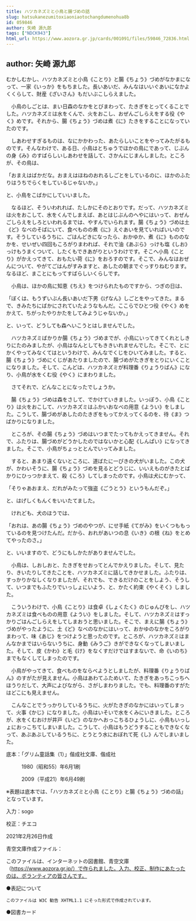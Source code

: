 ```yaml
---
title: ハツカネズミと小鳥と腸づめの話
slug: hatsukanezumitoxiaoniaotochangdumenohua8b
id: 059846
author: 矢崎 源九郎
tags: ["NDCK943"]
html_url: https://www.aozora.gr.jp/cards/001091/files/59846_72836.html
---
```


## author: 矢崎 源九郎

むかしむかし、ハツカネズミと小鳥《ことり》と腸《ちょう》づめがなかまになって、一家《いっか》をもちました。長いあいだ、みんなはいいぐあいになかよくくらして、財産《ざいさん》もだいぶこしらえました。

　小鳥のしごとは、まい日森のなかをとびまわって、たきぎをとってくることでした。ハツカネズミは水をくんで、火をおこし、おぜんごしらえをする役《やく》めです。それから、腸《ちょう》づめは煮《に》たきをすることになっていたのです。

　しあわせすぎるものは、なにかかわった、あたらしいことをやってみたがるものです。そんなわけで、ある日、小鳥はとちゅうでほかの鳥にであって、じぶんの身《み》のすばらしいしあわせを話して、さかんにじまんしました。ところが、その鳥は、

「おまえはばかだな。おまえはほねのおれるしごとをしているのに、ほかのふたりはうちでらくをしているじゃないか。」

と、小鳥をこばかにしていいました。

　なるほど、そういわれれば、たしかにそのとおりです。だって、ハツカネズミは火をおこして、水をくんでしまえば、あとはじぶんのへやにはいって、おぜんごしらえをしろといわれるまでは、やすんでいられます。腸《ちょう》づめは土《ど》なべのそばにいて、食べものの煮《に》えぐあいを見ていればいいのです。そうしているうちに、ごはんどきになったら、おかゆか、煮《に》もののなかを、せいぜい四回もころがりまわれば、それで油《あぶら》っけも塩《しお》っけもうまくついて、したくもできあがりというわけです。そこへ小鳥《ことり》がかえってきて、おもたい荷《に》をおろすのです。そこで、みんなはおぜんについて、やがてごはんがすみますと、あしたの朝までぐっすりねむります。なるほど、まことにもってすばらしいくらしです。

　小鳥は、ほかの鳥に知恵《ちえ》をつけられたものですから、つぎの日は、

「ぼくは、もうずいぶん長いあいだ下男《げなん》しごとをやってきた。まるで、きみたちにばかにされていたようなもんだ。ここらでひとつ役《やく》めをかえて、ちがったやりかたをしてみようじゃないか。」

と、いって、どうしても森へいこうとはしませんでした。

　ハツカネズミばかりか腸《ちょう》づめまでが、小鳥にいってきてくれとしきりにたのみましたが、小鳥はなんとしてもききいれませんでした。そこで、とにかくやってみなくてはというわけで、みんなでくじをひいてみました。すると、腸《ちょう》づめにくじがあたりましたので、腸づめがたきぎをとりにいくことになりました。そして、こんどは、ハツカネズミが料理番《りょうりばん》になり、小鳥が水をくむ役《やく》にまわりました。

　さてそれで、どんなことになったでしょうか。

　腸《ちょう》づめは森をさして、でかけていきました。いっぽう、小鳥《ことり》は火をおこして、ハツカネズミはふかいおなべの用意《ようい》をしました。こうして、腸づめがあしたのたきぎをもってかえってくるのを、待《ま》つばかりになりました。

　ところが、その腸《ちょう》づめはいつまでたってもかえってきません。それで、ふたりは、腸づめがどうかしたのではないかと心配《しんぱい》になってきました。そこで、小鳥がちょっととんでいってみました。

　すると、あまり遠くないところに、道ばたに一ぴきの犬がいました。この犬が、かわいそうに、腸《ちょう》づめを見るとどうじに、いいえものがきたとばかりにひっつかまえて、殺《ころ》してしまったのです。小鳥は犬にむかって、

「そりゃあおまえ、だれがみたって強盗《ごうとう》というもんだぞ。」

と、はげしくもんくをいいたてました。

　けれども、犬のほうでは、

「おれは、あの腸《ちょう》づめのやつが、にせ手紙《てがみ》をいくつももっているのを見つけたんだ。だから、おれがあいつの息《いき》の根《ね》をとめてやったのさ。」

と、いいますので、どうにもしかたがありませんでした。

　小鳥は、しおしおと、たきぎをせおってとんでかえりました。そして、見たり、きいたりしてきたことを、ハツカネズミに話してきかせました。ふたりは、すっかりかなしくなりましたが、それでも、できるだけのことをしよう、そうして、いつまでもふたりでいっしょにいよう、と、かたく約束《やくそく》しました。

　こういうわけで、小鳥《ことり》は食卓《しょくたく》のじゅんびをし、ハツカネズミは食べものの用意《ようい》をしました。そして、ハツカネズミはすっかりごはんごしらえをしてしまおうと思いました。そこで、まえに腸《ちょう》づめがやったように、土《ど》なべのなかにはいって、おかゆのなかをころがりまわって、味《あじ》をつけようと思ったのです。ところが、ハツカネズミはまんなかまではいらないうちに、身動《みうご》きができなくなってしまいました。そして、皮《かわ》と毛《け》をなくすだけではすまないで、命《いのち》までもなくしてしまったのです。

　小鳥がやってきて、食べものをならべようとしましたが、料理番《りょうりばん》のすがたが見えません。小鳥はあわてふためいて、たきぎをあっちこっちへほうりだして、大声によびながら、さがしまわりました。でも、料理番のすがたはどこにも見えません。

　こんなことでうっかりしているうちに、火がたきぎのなかにはいってしまって、火事《かじ》になりました。小鳥はいそいで水をくみにいきました。ところが、水をくむおけが井戸《いど》のなかへおっこちるひょうしに、小鳥もいっしょにおっこちてしまいました。こうして、小鳥はもうどうすることもできなくなって、あぶあぶしているうちに、とうとう水におぼれて死《し》んでしまいました。













底本：「グリム童話集（1）」偕成社文庫、偕成社

　　　1980（昭和55）年6月1刷

　　　2009（平成21）年6月49刷

※表題は底本では、「ハツカネズミと小鳥《ことり》と腸《ちょう》づめの話」となっています。

入力：sogo

校正：チエコ

2021年2月26日作成

青空文庫作成ファイル：

このファイルは、インターネットの図書館、青空文庫（https://www.aozora.gr.jp/）で作られました。入力、校正、制作にあたったのは、ボランティアの皆さんです。











●表記について


	このファイルは W3C 勧告 XHTML1.1 にそった形式で作成されています。







●図書カード